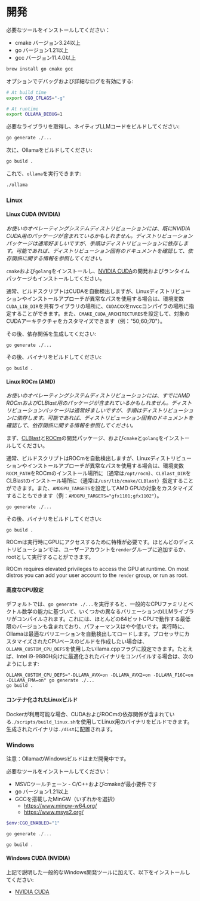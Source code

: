 # 開発

必要なツールをインストールしてください：

- cmake バージョン3.24以上
- go バージョン1.21以上
- gcc バージョン11.4.0以上

```bash
brew install go cmake gcc
```

オプションでデバッグおよび詳細なログを有効にする:

```bash
# At build time
export CGO_CFLAGS="-g"

# At runtime
export OLLAMA_DEBUG=1
```

必要なライブラリを取得し、ネイティブLLMコードをビルドしてください:

```bash
go generate ./...
```

次に、Ollamaをビルドしてください:

```bash
go build .
```

これで、`ollama`を実行できます:

```bash
./ollama
```

### Linux

#### Linux CUDA (NVIDIA)

*お使いのオペレーティングシステムディストリビューションには、既にNVIDIA CUDA用のパッケージが含まれているかもしれません。ディストリビューションパッケージは通常好ましいですが、手順はディストリビューションに依存します。可能であれば、ディストリビューション固有のドキュメントを確認して、依存関係に関する情報を参照してください。*

`cmake`および`golang`をインストールし、[NVIDIA CUDA](https://developer.nvidia.com/cuda-downloads)の開発およびランタイムパッケージもインストールしてください。

通常、ビルドスクリプトはCUDAを自動検出しますが、Linuxディストリビューションやインストールアプローチが異常なパスを使用する場合は、環境変数`CUDA_LIB_DIR`を共有ライブラリの場所に、`CUDACXX`をnvccコンパイラの場所に指定することができます。また、`CMAKE_CUDA_ARCHITECTURES`を設定して、対象のCUDAアーキテクチャをカスタマイズできます（例："50;60;70"）。

その後、依存関係を生成してください:

```
go generate ./...
```

その後、バイナリをビルドしてください:

```
go build .
```

#### Linux ROCm (AMD)

*お使いのオペレーティングシステムディストリビューションには、すでにAMD ROCmおよびCLBlast用のパッケージが含まれているかもしれません。ディストリビューションパッケージは通常好ましいですが、手順はディストリビューションに依存します。可能であれば、ディストリビューション固有のドキュメントを確認して、依存関係に関する情報を参照してください。*

まず、[CLBlast](https://github.com/CNugteren/CLBlast/blob/master/doc/installation.md)と[ROCm](https://rocm.docs.amd.com/en/latest/deploy/linux/quick_start.html)の開発パッケージ、および`cmake`と`golang`をインストールしてください。

通常、ビルドスクリプトはROCmを自動検出しますが、Linuxディストリビューションやインストールアプローチが異常なパスを使用する場合は、環境変数`ROCM_PATH`をROCmのインストール場所に（通常は`/opt/rocm`）、`CLBlast_DIR`をCLBlastのインストール場所に（通常は`/usr/lib/cmake/CLBlast`）指定することができます。また、`AMDGPU_TARGETS`を設定してAMD GPUの対象をカスタマイズすることもできます（例：`AMDGPU_TARGETS="gfx1101;gfx1102"`）。


```
go generate ./...
```

その後、バイナリをビルドしてください:

```
go build .
```

ROCmは実行時にGPUにアクセスするために特権が必要です。ほとんどのディストリビューションでは、ユーザーアカウントを`render`グループに追加するか、rootとして実行することができます。

ROCm requires elevated privileges to access the GPU at runtime.  On most distros you can add your user account to the `render` group, or run as root.

#### 高度なCPU設定

デフォルトでは、`go generate ./...`を実行すると、一般的なCPUファミリとベクトル数学の能力に基づいて、いくつかの異なるバリエーションのLLMライブラリがコンパイルされます。これには、ほとんどの64ビットCPUで動作する最低限のバージョンも含まれており、パフォーマンスはやや低いです。実行時に、Ollamaは最適なバリエーションを自動検出してロードします。プロセッサにカスタマイズされたCPUベースのビルドを作成したい場合は、`OLLAMA_CUSTOM_CPU_DEFS`を使用したいllama.cppフラグに設定できます。たとえば、Intel i9-9880H向けに最適化されたバイナリをコンパイルする場合は、次のようにします:

```
OLLAMA_CUSTOM_CPU_DEFS="-DLLAMA_AVX=on -DLLAMA_AVX2=on -DLLAMA_F16C=on -DLLAMA_FMA=on" go generate ./...
go build .
```

#### コンテナ化されたLinuxビルド

Dockerが利用可能な場合、CUDAおよびROCmの依存関係が含まれている`./scripts/build_linux.sh`を使用してLinux用のバイナリをビルドできます。生成されたバイナリは`./dist`に配置されます。

### Windows

注意：OllamaのWindowsビルドはまだ開発中です。

必要なツールをインストールしてください：

- MSVCツールチェーン - C/C++およびcmakeが最小要件です
- go バージョン1.21以上
- GCCを搭載したMinGW（いずれかを選択）
  - <https://www.mingw-w64.org/>
  - <https://www.msys2.org/>


```powershell
$env:CGO_ENABLED="1"

go generate ./...

go build .
```

#### Windows CUDA (NVIDIA)

上記で説明した一般的なWindows開発ツールに加えて、以下をインストールしてください:

- [NVIDIA CUDA](https://docs.nvidia.com/cuda/cuda-installation-guide-microsoft-windows/index.html)
